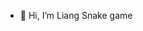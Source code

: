 - 👋 Hi, I’m Liang 
Snake game 

<!---
happycoding47/happycoding47 is a ✨ special ✨ repository because its `README.md` (this file) appears on your GitHub profile.
You can click the Preview link to take a look at your changes.
--->
